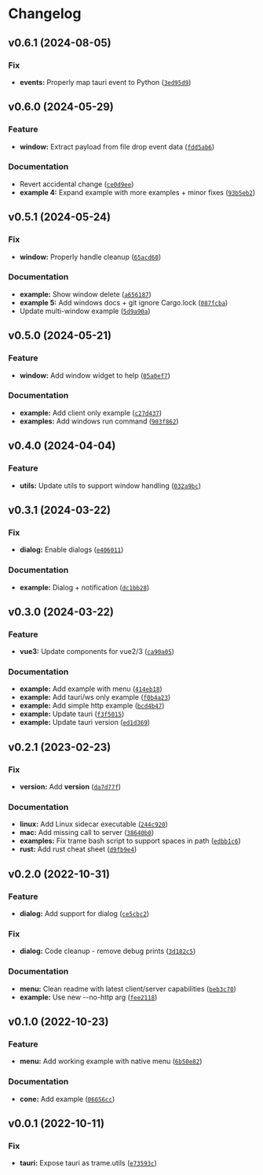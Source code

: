 # Changelog

<!--next-version-placeholder-->

## v0.6.1 (2024-08-05)

### Fix

* **events:** Properly map tauri event to Python ([`3ed95d9`](https://github.com/Kitware/trame-tauri/commit/3ed95d92d778e094c69a802c7be6c66e0491ea51))

## v0.6.0 (2024-05-29)

### Feature

* **window:** Extract payload from file drop event data ([`fdd5ab6`](https://github.com/Kitware/trame-tauri/commit/fdd5ab66655cafdc3888e403e4deafc8cb54f865))

### Documentation

* Revert accidental change ([`ce0d9ee`](https://github.com/Kitware/trame-tauri/commit/ce0d9ee2a73123193eb79f29d915fcfcd1f5d576))
* **example 4:** Expand example with more examples + minor fixes ([`93b5eb2`](https://github.com/Kitware/trame-tauri/commit/93b5eb236283094f33ab10a77fd670f7941f3d8c))

## v0.5.1 (2024-05-24)

### Fix

* **window:** Properly handle cleanup ([`65acd60`](https://github.com/Kitware/trame-tauri/commit/65acd60146a9491e89dbccbad3e1b79c476216cd))

### Documentation

* **example:** Show window delete ([`a656187`](https://github.com/Kitware/trame-tauri/commit/a6561877b00143eafa52fb8e5f8427c601b83c45))
* **example 5:** Add windows docs + git ignore Cargo.lock ([`087fcba`](https://github.com/Kitware/trame-tauri/commit/087fcba8abf2abbc564ca06a0dc0fe195a5871be))
* Update multi-window example ([`5d9a90a`](https://github.com/Kitware/trame-tauri/commit/5d9a90a35909ae6fdca2c9ba8c37452228b7ea20))

## v0.5.0 (2024-05-21)

### Feature

* **window:** Add window widget to help ([`05a0ef7`](https://github.com/Kitware/trame-tauri/commit/05a0ef73783ac0fd770a406ed97be1218d38ff75))

### Documentation

* **example:** Add client only example ([`c27d437`](https://github.com/Kitware/trame-tauri/commit/c27d437d4d1f1840ecf4373ce5fe726f1e7dd707))
* **examples:** Add windows run command ([`903f862`](https://github.com/Kitware/trame-tauri/commit/903f8624e76bd7528b42cce39c3ab26824bee2a1))

## v0.4.0 (2024-04-04)

### Feature

* **utils:** Update utils to support window handling ([`032a9bc`](https://github.com/Kitware/trame-tauri/commit/032a9bccb8be95ba015d50cb1bac2b1e0b0ee8de))

## v0.3.1 (2024-03-22)

### Fix

* **dialog:** Enable dialogs ([`e406011`](https://github.com/Kitware/trame-tauri/commit/e406011ce46e29c1a6dd000dc31455e7908d859e))

### Documentation

* **example:** Dialog + notification ([`dc1bb28`](https://github.com/Kitware/trame-tauri/commit/dc1bb289c337561900efb3ea7ea3f39f9f1f96cd))

## v0.3.0 (2024-03-22)

### Feature

* **vue3:** Update components for vue2/3 ([`ca90a05`](https://github.com/Kitware/trame-tauri/commit/ca90a05e8fcdd28edd53400e0c1cb34b095f5932))

### Documentation

* **example:** Add example with menu ([`414eb18`](https://github.com/Kitware/trame-tauri/commit/414eb183cd3b9d4a81c0702807df63c6117ed196))
* **example:** Add tauri/ws only example ([`f0b4a23`](https://github.com/Kitware/trame-tauri/commit/f0b4a23bd80e22204142dfa77142bafafd27b357))
* **example:** Add simple http example ([`bcd4b47`](https://github.com/Kitware/trame-tauri/commit/bcd4b4790bf5f104ba5c89f46bd5fba3d3a4c839))
* **example:** Update tauri ([`f3f5015`](https://github.com/Kitware/trame-tauri/commit/f3f5015a3015313fadb174512776bd76b29a73ac))
* **example:** Update tauri version ([`ed1d369`](https://github.com/Kitware/trame-tauri/commit/ed1d3696d448671981aec21cc2241a52ae73becb))

## v0.2.1 (2023-02-23)
### Fix
* **version:** Add __version__ ([`da7d77f`](https://github.com/Kitware/trame-tauri/commit/da7d77f5bdd109954cbea86cc4fe482ed957f1c8))

### Documentation
* **linux:** Add Linux sidecar executable ([`244c920`](https://github.com/Kitware/trame-tauri/commit/244c9206de021892bb6e09d65224426393188fb3))
* **mac:** Add missing call to server ([`38640b0`](https://github.com/Kitware/trame-tauri/commit/38640b081339cbcbb6e0fad61ac5ea5458fdaacf))
* **examples:** Fix trame bash script to support spaces in path ([`edbb1c6`](https://github.com/Kitware/trame-tauri/commit/edbb1c6ad6b7d199bdba43cd479a39c3e8f023a9))
* **rust:** Add rust cheat sheet ([`d9fb9e4`](https://github.com/Kitware/trame-tauri/commit/d9fb9e470bfbd5ad79774aa2350b9defedeb8e91))

## v0.2.0 (2022-10-31)
### Feature
* **dialog:** Add support for dialog ([`ce5cbc2`](https://github.com/Kitware/trame-tauri/commit/ce5cbc238d4e65a1411a249be67495f6ab8c2edd))

### Fix
* **dialog:** Code cleanup - remove debug prints ([`3d182c5`](https://github.com/Kitware/trame-tauri/commit/3d182c5798bd5a6b45c3f764cbfe70700867dbc9))

### Documentation
* **menu:** Clean readme with latest client/server capabilities ([`beb3c70`](https://github.com/Kitware/trame-tauri/commit/beb3c70e36dabbc69eef7a72db2ff07f6de543f3))
* **example:** Use new --no-http arg ([`fee2118`](https://github.com/Kitware/trame-tauri/commit/fee211858bfdef213051367ef19bff74756ea5d2))

## v0.1.0 (2022-10-23)
### Feature
* **menu:** Add working example with native menu ([`6b50e82`](https://github.com/Kitware/trame-tauri/commit/6b50e828267e573e6f88cb12487da1a73a75ca21))

### Documentation
* **cone:** Add example ([`06656cc`](https://github.com/Kitware/trame-tauri/commit/06656cc53f9c2012ac0987bffcabd446c737d04d))

## v0.0.1 (2022-10-11)
### Fix
* **tauri:** Expose tauri as trame.utils ([`e73593c`](https://github.com/Kitware/trame-tauri/commit/e73593c6d4083a6346d737c8b924f94f39e0d9dd))
